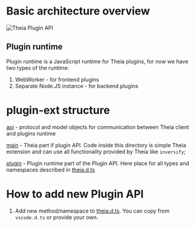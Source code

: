 # Basic architecture overview
![Theia Plugin API](https://user-images.githubusercontent.com/436777/37775864-5cf856d0-2de4-11e8-8f55-2b5a5de72908.png)

## Plugin runtime
Plugin runtime is a JavaScript runtime for Theia plugins, for now we have two types of the runtime:

1. WebWorker - for frontend plugins
2. Separate Node.JS instance - for backend plugins


# plugin-ext structure

[api](./src/api) - protocol and model objects for communication between Theia client and plugins runtime

[main](./src/main) - Theia part if plugin API. Code inside this directory is simple Theia extension and can use all functionality provided by Theia like `inversify`;

[plugin](./src/plugin) - Plugin runtime part of the Plugin API. Here place for all types and namespaces described in [theia.d.ts](../../plugin/src/theia.d.ts)

# How to add new Plugin API

1. Add new method/namespace to [theia.d.ts](../../plugin/src/theia.d.ts). You can copy from `vscode.d.ts` or provide your own.

